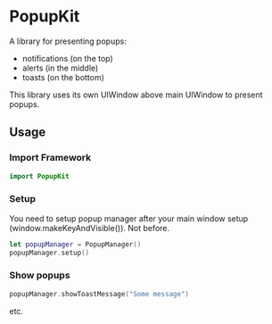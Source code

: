 # PopupKit

A library for presenting popups:
- notifications (on the top)
- alerts (in the middle)
- toasts (on the bottom)

This library uses its own UIWindow above main UIWindow to present popups.

## Usage

### Import Framework

```swift
import PopupKit
```

### Setup

You need to setup popup manager after your main window setup (window.makeKeyAndVisible()). Not before.

```swift
let popupManager = PopupManager()
popupManager.setup()
```

### Show popups

```swift
popupManager.showToastMessage("Some message")
```

etc.

